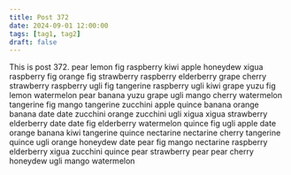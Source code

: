 ```yaml
---
title: Post 372
date: 2024-09-01 12:00:00
tags: [tag1, tag2]
draft: false
---
```

This is post 372.
pear
lemon
fig
raspberry
kiwi
apple
honeydew
xigua
raspberry
fig
orange
fig
strawberry
raspberry
elderberry
grape
cherry
strawberry
raspberry
ugli
fig
tangerine
raspberry
ugli
kiwi
grape
yuzu
fig
lemon
watermelon
pear
banana
yuzu
grape
ugli
mango
cherry
watermelon
tangerine
fig
mango
tangerine
zucchini
apple
quince
banana
orange
banana
date
date
zucchini
orange
zucchini
ugli
xigua
xigua
strawberry
elderberry
date
date
fig
elderberry
watermelon
quince
fig
ugli
apple
date
orange
banana
kiwi
tangerine
quince
nectarine
nectarine
cherry
tangerine
quince
ugli
orange
honeydew
date
pear
fig
mango
nectarine
raspberry
elderberry
xigua
zucchini
quince
pear
strawberry
pear
pear
cherry
honeydew
ugli
mango
watermelon
